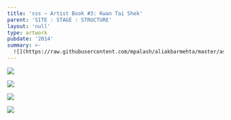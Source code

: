 ```yaml
---
title: 'sss ~ Artist Book #3: Kwan Tai Shek'
parent: 'SITE : STAGE : STRUCTURE'
layout: 'null'
type: artwork
pubdate: '2014'
summary: >-
  ![](https://raw.githubusercontent.com/mpalash/aliakbarmehta/master/assets/img/temple.jpg)
---
```

![](https://raw.githubusercontent.com/mpalash/aliakbarmehta/master/assets/img/temple-01.jpg)

![](https://raw.githubusercontent.com/mpalash/aliakbarmehta/master/assets/img/temple-02.jpg)

![](https://raw.githubusercontent.com/mpalash/aliakbarmehta/master/assets/img/temple-03.jpg)

![](https://raw.githubusercontent.com/mpalash/aliakbarmehta/master/assets/img/temple-04.jpg)
